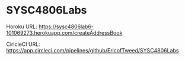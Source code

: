 # SYSC4806Labs
Horoku URL:  https://sysc4806lab6-101069273.herokuapp.com/createAddressBook

CirlcleCI URL: https://app.circleci.com/pipelines/github/EricofTweed/SYSC4806Labs
